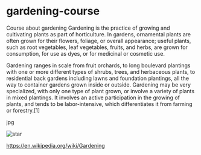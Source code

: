 # gardening-course
Course about gardening
Gardening is the practice of growing and cultivating plants as part of horticulture. In gardens, ornamental plants are often grown for their flowers, foliage, or overall appearance; useful plants, such as root vegetables, leaf vegetables, fruits, and herbs, are grown for consumption, for use as dyes, or for medicinal or cosmetic use.

Gardening ranges in scale from fruit orchards, to long boulevard plantings with one or more different types of shrubs, trees, and herbaceous plants, to residential back gardens including lawns and foundation plantings, all the way to container gardens grown inside or outside. Gardening may be very specialized, with only one type of plant grown, or involve a variety of plants in mixed plantings. It involves an active participation in the growing of plants, and tends to be labor-intensive, which differentiates it from farming or forestry.[1]

jpg

![star](https://user-images.githubusercontent.com/102798071/168591253-164094a2-a4e7-4331-b842-1995847b62d4.jpg) 


https://en.wikipedia.org/wiki/Gardening
